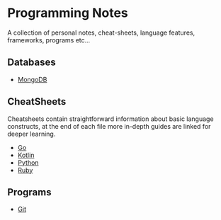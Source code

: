 # Programming Notes

A collection of personal notes, cheat-sheets, language features, frameworks, programs etc...

## Databases

- [MongoDB](/Databases/mongodb.md)

## CheatSheets

Cheatsheets contain straightforward information about basic language constructs, at the end of each file more in-depth guides are linked for deeper learning.

- [Go](/CheatSheets/Go.md)
- [Kotlin](/CheatSheets/Kotlin.md)
- [Python](/CheatSheets/Python.md)
- [Ruby](/CheatSheets/Ruby.md)

## Programs

- [Git](/Programs/git.md)
